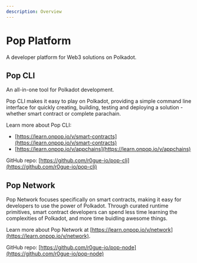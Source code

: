 ```yaml
---
description: Overview
---
```


# Pop Platform

A developer platform for Web3 solutions on Polkadot.

## Pop CLI

An all-in-one tool for Polkadot development.&#x20;

Pop CLI makes it easy to play on Polkadot, providing a simple command line interface for quickly creating, building, testing and deploying a solution - whether smart contract or complete parachain.

Learn more about Pop CLI:

* [https://learn.onpop.io/v/smart-contracts](https://learn.onpop.io/v/smart-contracts)
* [https://learn.onpop.io/v/appchains](https://learn.onpop.io/v/appchains)

GitHub repo: [https://github.com/r0gue-io/pop-cli](https://github.com/r0gue-io/pop-cli)

## Pop Network

Pop Network focuses specifically on smart contracts, making it easy for developers to use the power of Polkadot. Through curated runtime primitives, smart contract developers can spend less time learning the complexities of Polkadot, and more time buidling awesome things.

Learn more about Pop Network at [https://learn.onpop.io/v/network](https://learn.onpop.io/v/network).

GitHub repo: [https://github.com/r0gue-io/pop-node](https://github.com/r0gue-io/pop-node)
